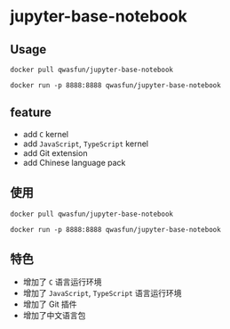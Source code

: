 # jupyter-base-notebook

## Usage

```
docker pull qwasfun/jupyter-base-notebook
```

```
docker run -p 8888:8888 qwasfun/jupyter-base-notebook
```

## feature

- add `C` kernel
- add  `JavaScript`, `TypeScript` kernel
- add Git extension
- add Chinese language pack

## 使用

```
docker pull qwasfun/jupyter-base-notebook
```

```
docker run -p 8888:8888 qwasfun/jupyter-base-notebook
```

## 特色

- 增加了 `C` 语言运行环境
- 增加了 `JavaScript`, `TypeScript` 语言运行环境
- 增加了 Git 插件
- 增加了中文语言包
